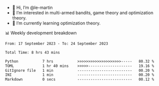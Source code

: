 - 👋 Hi, I’m @le-martin
- 👀 I’m interested in multi-armed bandits, game theory and optimization theory.
- 🌱 I’m currently learning optimization theory.
<!---- 💞️ I’m looking to collaborate on ...
- 📫 How to reach me ...-->

<!---
Tutorial for using WakaTime stats in GitHub profile: https://github.com/athul/waka-readme
-->

📊 Weekly development breakdown
<!--START_SECTION:waka-->

```txt
From: 17 September 2023 - To: 24 September 2023

Total Time: 8 hrs 43 mins

Python           7 hrs           >>>>>>>>>>>>>>>>>>>>-----   80.32 %
TOML             1 hr 40 mins    >>>>>--------------------   19.16 %
GitIgnore file   1 min           -------------------------   00.20 %
INI              1 min           -------------------------   00.20 %
Markdown         0 secs          -------------------------   00.12 %
```

<!--END_SECTION:waka-->

<!---
le-martin/le-martin is a ✨ special ✨ repository because its `README.md` (this file) appears on your GitHub profile.
You can click the Preview link to take a look at your changes.
--->
